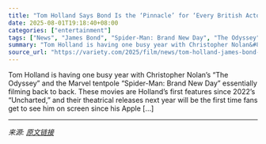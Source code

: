 ```yaml
---
title: "Tom Holland Says Bond Is the ‘Pinnacle’ for ‘Every British Actor’ Amid 007 Rumors, Calls Acting Breaks Important: ‘I’ll Probably Take a Bit More Time Off in 2027’"
date: 2025-08-01T19:18:40+08:00
categories: ["entertainment"]
tags: ["News", "James Bond", "Spider-Man: Brand New Day", "The Odyssey", "Tom Holland"]
summary: "Tom Holland is having one busy year with Christopher Nolan&#8217;s &#8220;The Odyssey&#8221; and the Marvel tentpole &#8220;Spider-Man: Brand New Day&#8221; essentially filming back to back. These mov"
source_url: "https://variety.com/2025/film/news/tom-holland-james-bond-acting-breaks-1236476447/"
---
```


Tom Holland is having one busy year with Christopher Nolan&#8217;s &#8220;The Odyssey&#8221; and the Marvel tentpole &#8220;Spider-Man: Brand New Day&#8221; essentially filming back to back. These movies are Holland&#8217;s first features since 2022&#8217;s &#8220;Uncharted,&#8221; and their theatrical releases next year will be the first time fans get to see him on screen since his Apple [&#8230;]

---

*来源: [原文链接](https://variety.com/2025/film/news/tom-holland-james-bond-acting-breaks-1236476447/)*
